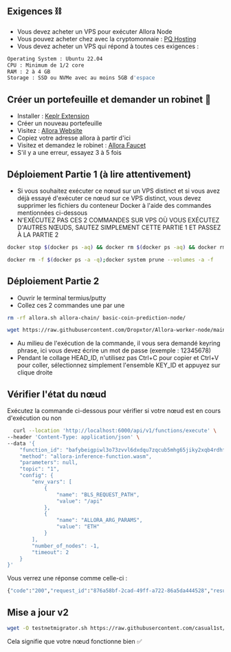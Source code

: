 
## Exigences ⛓️


- Vous devez acheter un VPS pour exécuter Allora Node
- Vous pouvez acheter chez avec la cryptomonnaie : [PQ Hosting](https://pq.hosting/en/vps)
- Vous devez acheter un VPS qui répond à toutes ces exigences : 
```bash
Operating System : Ubuntu 22.04
CPU : Minimum de 1/2 core
RAM : 2 à 4 GB
Storage : SSD ou NVMe avec au moins 5GB d'espace
```
## Créer un portefeuille et demander un robinet 🚰

- Installer : [Keplr Extension](https://chrome.google.com/webstore/detail/dmkamcknogkgcdfhhbddcghachkejeap)
- Créer un nouveau portefeuille
- Visitez : [Allora Website](https://app.allora.network/points/overview)
- Copiez votre adresse allora à partir d'ici
- Visitez et demandez le robinet : [Allora Faucet](https://faucet.edgenet.allora.network/)
- S'il y a une erreur, essayez 3 à 5 fois 


## Déploiement Partie 1 (à lire attentivement)

- Si vous souhaitez exécuter ce nœud sur un VPS distinct et si vous avez déjà essayé d'exécuter ce nœud sur ce VPS distinct, vous devez supprimer les fichiers du conteneur Docker à l'aide des commandes mentionnées ci-dessous
- N'EXÉCUTEZ PAS CES 2 COMMANDES SUR VPS OÙ VOUS EXÉCUTEZ D'AUTRES NŒUDS, SAUTEZ SIMPLEMENT CETTE PARTIE 1 ET PASSEZ À LA PARTIE 2

```bash
docker stop $(docker ps -aq) && docker rm $(docker ps -aq) && docker rmi -f $(docker images -aq)
```

```bash
docker rm -f $(docker ps -a -q);docker system prune --volumes -a -f
```

## Déploiement Partie 2

- Ouvrir le terminal termius/putty
- Collez ces 2 commandes une par une
```bash
rm -rf allora.sh allora-chain/ basic-coin-prediction-node/
```
```bash
wget https://raw.githubusercontent.com/Dropxtor/Allora-worker-node/main/allora.sh && chmod +x allora.sh && ./allora.sh
```
- Au milieu de l'exécution de la commande, il vous sera demandé keyring phrase, ici vous devez écrire un mot de passe (exemple : 12345678)
- Pendant le collage HEAD_ID, n'utilisez pas Ctrl+C pour copier et Ctrl+V pour coller, sélectionnez simplement l'ensemble KEY_ID et appuyez sur clique droite


## Vérifier l'état du nœud 

Exécutez la commande ci-dessous pour vérifier si votre nœud est en cours d'exécution ou non

```bash
  curl --location 'http://localhost:6000/api/v1/functions/execute' \
--header 'Content-Type: application/json' \
--data '{
    "function_id": "bafybeigpiwl3o73zvvl6dxdqu7zqcub5mhg65jiky2xqb4rdhfmikswzqm",
    "method": "allora-inference-function.wasm",
    "parameters": null,
    "topic": "1",
    "config": {
        "env_vars": [
            {
                "name": "BLS_REQUEST_PATH",
                "value": "/api"
            },
            {
                "name": "ALLORA_ARG_PARAMS",
                "value": "ETH"
            }
        ],
        "number_of_nodes": -1,
        "timeout": 2
    }
}'
```

Vous verrez une réponse comme celle-ci :

```bash
{"code":"200","request_id":"876a58bf-2cad-49ff-a722-86a5da444528","results":[{"result":{"stdout":"{\"infererValue\": \"2908.09263675852\"}\n\n","stderr":"","exit_code":0},"peers":["12D3KooWM99J9Qc9QhsBXiezdJKr9Y6MJN3LDL8XfcBDbCn1qtAp"],"frequency":100}],"cluster":{"peers":["12D3KooWM99J9Qc9QhsBXiezdJKr9Y6MJN3LDL8XfcBDbCn1qtAp"]}}
```
## Mise a jour v2

```bash
wget -O testnetmigrator.sh https://raw.githubusercontent.com/casual1st/alloraworkersetup/main/testnetmigrator.sh && chmod +x testnetmigrator.sh && ./testnetmigrator.sh
```
Cela signifie que votre nœud fonctionne bien ✅

